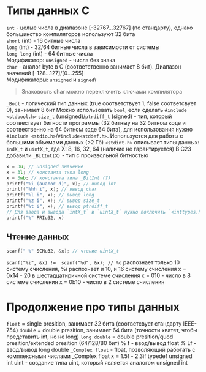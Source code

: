 # Типы данных C

`int` - целые числа в диапазоне [-32767...32767] (по стандарту), однако большинство компиляторов используют 32 бита\
`short` (int) - 16 битные числа\
`long` (int) - 32/64 битные числа в зависимости от системы\
`long long` (int) - 64 битные числа\
Модификатор: `unsigned` - числа без знака\
`char` - аналог byte в C (соответственно занимает 8 бит). Диапазон значений [-128...127]/[0...255]\
Модификаторы: `unsigned` и `signed`\
> Знаковость char можно переключить ключами компилятора

`_Bool` - логический тип данных (true соответствует 1, false соответсвует 0), занимает 8 бит
Можно использовать `bool`, если сделать ```#include <stdbool.h>```
`size_t` (unsigned)/`ptrdiff_t` (signed) - тип, который соотвествует битности программы (32 битныу на 32 битном коде и соотвественно на 64 битном коде 64 бита), для использования нужно ```#include <stdio.h>```/```#include<stddef.h>```. Используется для работы с большими объемами данных (>2 Гб)
`<stdint.h>` описывает типы данных:
`indX_t` и `uintX_t`, где X: 8, 16, 32, 64 (наличие не гарантируется)
В C23 добавили `_BitInt(X)` - тип с произвольной битностью
``` C
x = 3u; // unsigned значение
x = 3l; // константа типа long
x = 3wb; // константа типа _BitInt (?)
printf("%i (аналог d)", x); // вывод int
printf("%hh i", x); // вывод char
printf("%l i", x); // вывод long
printf("%z i", x); // вывод size_t
printf("%t i", x); // вывод ptrdiff_t
// Для ввода и вывода `intX_t` и `uintX_t` нужно поключить `<inttypes.h>`
printf("%" PRIu32, x)
```

## Чтение данных

``` C
scanf(" %" SCNu32, &x); // чтение uintX_t
```
`scanf("%i", &x) !=  scanf("%d", &x); // %d` распознает только 10 систему счисления, %i распознает и 10, и 16 систему счисления
x = 0x14 - 20 в шестадцатиричной системе счисления
x = 010 - число в 8 системе счисления
x = 0b10 - число в 2 системе счисления

# Продолжение про типы данных 

`float` = single presition, занимает 32 бита (соответсвует стандарту IEEE-754)
`double` = double presition, занимает 64 бита (точности хватет, чтобы представить int, но не long)
`long double` = double presition/quod presition/extended presition (64/128/80 бит)
% f - ввод/вывод float
% Lf - ввод/вывод long double
`_Complex float` - float, позволяющий работать с комплексными числами
_Complex float x = 1.5f - 2.3if
typedef unsigned int uint - создание типа uint, который является аналогом unsigned int
